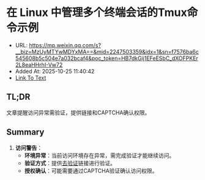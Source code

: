# 在 Linux 中管理多个终端会话的Tmux命令示例
- URL: https://mp.weixin.qq.com/s?__biz=MzUyMTYwMDYxMA==&mid=2247503359&idx=1&sn=f7576ba6c545608b5c504e7a032bcaf4&poc_token=HB7dkGij1EFeESbC_dXOFPKEr2L8eaHHrhI-Vw72
- Added At: 2025-10-25 11:40:42
- [Link To Text](2025-10-25-在-linux-中管理多个终端会话的tmux命令示例_raw.md)

## TL;DR
文章提醒访问异常需验证，提供链接和CAPTCHA确认权限。

## Summary
1. **访问警告**：
   - **环境异常**：当前访问环境存在异常，需完成验证才能继续访问。
   - **验证方式**：提供[去验证](https://mp.weixin.qq.com/s?__biz=MzUyMTYwMDYxMA==&mid=2247503359&idx=1&sn=f7576ba6c545608b5c504e7a032bcaf4&poc_token=HB7dkGij1EFeESbC_dXOFPKEr2L8eaHHrhI-Vw72)链接进行验证。
   - **授权确认**：可能需要通过CAPTCHA验证确认访问权限。
